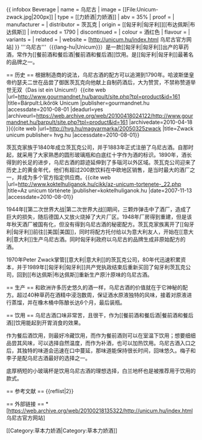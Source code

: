 {{ infobox Beverage
| name         = 乌尼古
| image        = [[File:Unicum-zwack.jpg|200px]]
| type         = [[力娇酒|力娇酒]]
| abv          = 35%
| proof        = 
| manufacturer = 
| distributor  = 茨瓦克
| origin       = [[匈牙利|匈牙利]][[布达佩斯|布达佩斯]]
| introduced   = 1790
| discontinued = 
| colour       = 酒红色
| flavour      = 
| variants     = 
| related      = 
| website      = [http://unicum.hu/index.html 乌尼古官方网站]
}}
'''乌尼古'''（{{lang-hu|Unicum}}）是一款[[匈牙利|匈牙利]]出产的草药酒，常作为[[餐前酒和餐后酒|餐前酒和餐后酒]]饮用。是[[匈牙利|匈牙利]]最著名的品牌之一。

== 历史 ==
根据制造商的说法，乌尼古酒的配方可以追溯到1790年。哈波斯堡皇帝约瑟夫二世在品尝了御医茨瓦克向他献上自制药酒后，大为赞赏，不禁称赞道举世无双（Das ist ein Unicum!）<ref name="gourmand">{{cite web |url=http://www.gourmandnet.hu/barpult/site.php?tpl=product&id=161 |title=Bárpult:Likőrök Unicum |publisher=gourmandnet.hu |accessdate=2010-08-01 |deadurl=yes |archiveurl=https://web.archive.org/web/20100418024122/http://www.gourmandnet.hu/barpult/site.php?tpl=product&id=161 |archivedate=2010-04-18 }}</ref><ref name="hvg">{{cite web
|url=http://hvg.hu/magyarmarka/20050325zwack |title=Zwack unicum publisher= hvg.hu |accessdate=2010-08-01}}</ref>

茨瓦克家族于1840年成立茨瓦克公司，并于1883年正式注册了乌尼古酒。自那时起，就采用了大家熟悉的圆形玻璃瓶和白底红十字作为酒的标识。1890年，酒长得到的长足的进步，乌尼古酒的踪迹延伸到了多瑙河以外区域。茨瓦克公司迎来了历史上的黄金年代，他们有超过200款饮料在中欧地区销售，是当时最大的酒厂之一，并成为多个官方指定供应商。<ref name="hvg"/><ref name="Unicum">{{cite web
|url=http://www.koktelhuliganok.hu/cikk/az-unicum-tortenete-_22.php |title=Az unicum története |publisher=koktelhuliganok.hu |date=2007-11-13 |accessdate=2010-08-01}}</ref>

1944年[[第二次世界大战|第二次世界大战]]期间，三颗炸弹击中了酒厂，造成了巨大的损失，随后德国人又放火烧掉了大片厂区。<ref name="Unicum"/>1948年厂房得到重建，但是该年秋天酒厂被国有化，但没有得到乌尼古酒的秘密配方。茨瓦克家族离开了[[匈牙利|匈牙利]]前往[[美国|美国]]，同时将配方托付给以为意大利友人，开始在[[意大利|意大利]]生产乌尼古酒。同时匈牙利政府以乌尼古的品牌生成非原始配方的酒。<ref name="hvg"/><ref name="Unicum"/>

1970年Peter Zwack掌管[[意大利|意大利]]的茨瓦克公司，80年代迅速积累资本，并于1989年[[匈牙利|匈牙利]]共产党执政结束后重新买回了匈牙利茨瓦克公司，回到[[布达佩斯|布达佩斯]]重新生产原汁原味的乌尼古酒。<ref name="hvg"/><ref name="Unicum"/>

== 生产 ==
和欧洲许多历史悠久的酒一样，乌尼古酒的价值就在于它神秘的配方。超过40种草药在酒精中浸泡数周，保证酒水原液独特的风味，接着对原液进行蒸馏，并在橡木桶中陈酿长达6个月，最后装瓶。

== 饮用 ==
乌尼古酒口味非常苦，且很干，作为[[餐前酒和餐后酒|餐前酒和餐后酒]]饮用能起到开胃消食的效果。

作为餐后酒饮用，则最好冷藏饮用，而作为餐前酒则可以在室温下饮用；想要细细品尝其风味，可以选择自然温度，而作为补酒，也可以加热饮用。乌尼古酒入口之后，其独特的味道会迅速在口中蔓延，那味道能保持很长时间，回味悠久。梅子和李子是配乌尼古酒最好的选择之一。<ref name="gourmand"/>

底厚柄短的小玻璃杯是饮用乌尼古酒的理想选择，白兰地杯也是被推荐用于饮用的款式。<ref name="gourmand"/> 

== 参考文献 ==
{{reflist|2}}

== 外部链接 ==
*[https://web.archive.org/web/20100218135322/http://unicum.hu/index.html 乌尼古官方网站]


[[Category:草本力娇酒|Category:草本力娇酒]]